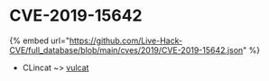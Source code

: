 # CVE-2019-15642
{% embed url="https://github.com/Live-Hack-CVE/full_database/blob/main/cves/2019/CVE-2019-15642.json" %}

* CLincat ~> [vulcat](https://www.alice-snow.ru/2019/database/cve-2019-15642/vulcat-clincat)